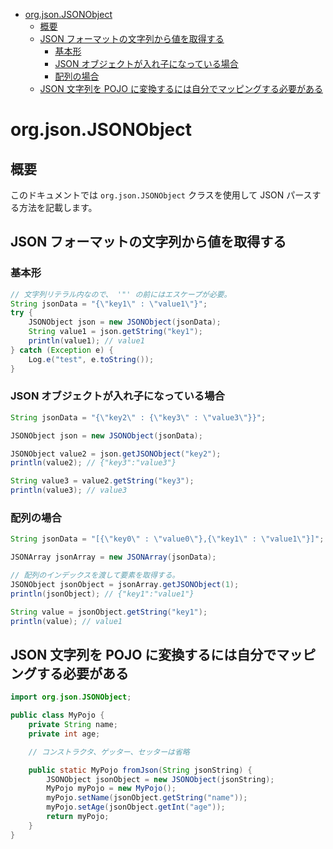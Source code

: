 <!-- TOC START min:1 max:3 link:true asterisk:false update:true -->
- [org.json.JSONObject](#orgjsonjsonobject)
  - [概要](#概要)
  - [JSON フォーマットの文字列から値を取得する](#json-フォーマットの文字列から値を取得する)
    - [基本形](#基本形)
    - [JSON オブジェクトが入れ子になっている場合](#json-オブジェクトが入れ子になっている場合)
    - [配列の場合](#配列の場合)
  - [JSON 文字列を POJO に変換するには自分でマッピングする必要がある](#json-文字列を-pojo-に変換するには自分でマッピングする必要がある)
<!-- TOC END -->


# org.json.JSONObject

## 概要

このドキュメントでは `org.json.JSONObject` クラスを使用して JSON パースする方法を記載します。


## JSON フォーマットの文字列から値を取得する

### 基本形

```java
// 文字列リテラル内なので、 '"' の前にはエスケープが必要。
String jsonData = "{\"key1\" : \"value1\"}";
try {
    JSONObject json = new JSONObject(jsonData);
    String value1 = json.getString("key1");
    println(value1); // value1
} catch (Exception e) {
    Log.e("test", e.toString());
}
```


### JSON オブジェクトが入れ子になっている場合

```java
String jsonData = "{\"key2\" : {\"key3\" : \"value3\"}}";

JSONObject json = new JSONObject(jsonData);

JSONObject value2 = json.getJSONObject("key2");
println(value2); // {"key3":"value3"}

String value3 = value2.getString("key3");
println(value3); // value3
```


### 配列の場合

```java
String jsonData = "[{\"key0\" : \"value0\"},{\"key1\" : \"value1\"}]";

JSONArray jsonArray = new JSONArray(jsonData);

// 配列のインデックスを渡して要素を取得する。
JSONObject jsonObject = jsonArray.getJSONObject(1);
println(jsonObject); // {"key1":"value1"}

String value = jsonObject.getString("key1");
println(value); // value1
```


## JSON 文字列を POJO に変換するには自分でマッピングする必要がある

```java
import org.json.JSONObject;

public class MyPojo {
    private String name;
    private int age;

    // コンストラクタ、ゲッター、セッターは省略

    public static MyPojo fromJson(String jsonString) {
        JSONObject jsonObject = new JSONObject(jsonString);
        MyPojo myPojo = new MyPojo();
        myPojo.setName(jsonObject.getString("name"));
        myPojo.setAge(jsonObject.getInt("age"));
        return myPojo;
    }
}
```



